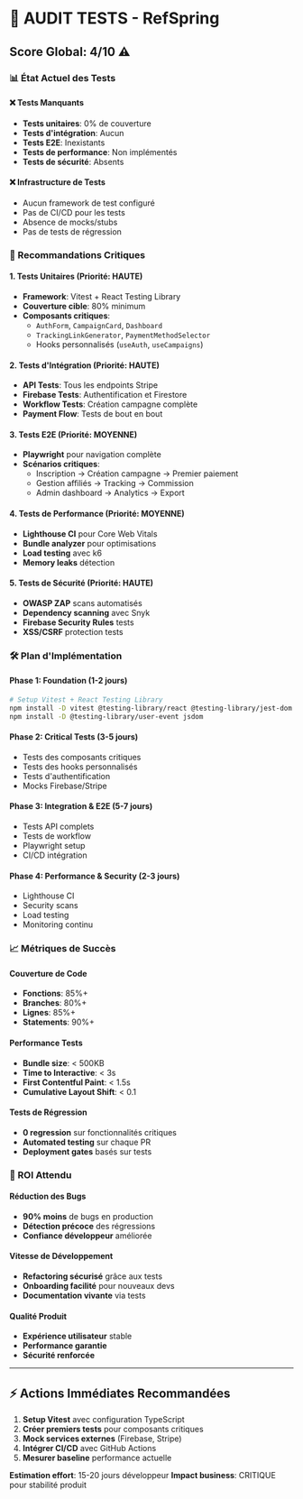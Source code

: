 # 🧪 AUDIT TESTS - RefSpring

## Score Global: 4/10 ⚠️

### 📊 État Actuel des Tests

#### ❌ Tests Manquants
- **Tests unitaires**: 0% de couverture
- **Tests d'intégration**: Aucun
- **Tests E2E**: Inexistants
- **Tests de performance**: Non implémentés
- **Tests de sécurité**: Absents

#### ❌ Infrastructure de Tests
- Aucun framework de test configuré
- Pas de CI/CD pour les tests
- Absence de mocks/stubs
- Pas de tests de régression

### 🎯 Recommandations Critiques

#### 1. Tests Unitaires (Priorité: HAUTE)
- **Framework**: Vitest + React Testing Library
- **Couverture cible**: 80% minimum
- **Composants critiques**: 
  - `AuthForm`, `CampaignCard`, `Dashboard`
  - `TrackingLinkGenerator`, `PaymentMethodSelector`
  - Hooks personnalisés (`useAuth`, `useCampaigns`)

#### 2. Tests d'Intégration (Priorité: HAUTE)
- **API Tests**: Tous les endpoints Stripe
- **Firebase Tests**: Authentification et Firestore
- **Workflow Tests**: Création campagne complète
- **Payment Flow**: Tests de bout en bout

#### 3. Tests E2E (Priorité: MOYENNE)
- **Playwright** pour navigation complète
- **Scénarios critiques**:
  - Inscription → Création campagne → Premier paiement
  - Gestion affiliés → Tracking → Commission
  - Admin dashboard → Analytics → Export

#### 4. Tests de Performance (Priorité: MOYENNE)
- **Lighthouse CI** pour Core Web Vitals
- **Bundle analyzer** pour optimisations
- **Load testing** avec k6
- **Memory leaks** détection

#### 5. Tests de Sécurité (Priorité: HAUTE)
- **OWASP ZAP** scans automatisés
- **Dependency scanning** avec Snyk
- **Firebase Security Rules** tests
- **XSS/CSRF** protection tests

### 🛠️ Plan d'Implémentation

#### Phase 1: Foundation (1-2 jours)
```bash
# Setup Vitest + React Testing Library
npm install -D vitest @testing-library/react @testing-library/jest-dom
npm install -D @testing-library/user-event jsdom
```

#### Phase 2: Critical Tests (3-5 jours)
- Tests des composants critiques
- Tests des hooks personnalisés
- Tests d'authentification
- Mocks Firebase/Stripe

#### Phase 3: Integration & E2E (5-7 jours)
- Tests API complets
- Tests de workflow
- Playwright setup
- CI/CD intégration

#### Phase 4: Performance & Security (2-3 jours)
- Lighthouse CI
- Security scans
- Load testing
- Monitoring continu

### 📈 Métriques de Succès

#### Couverture de Code
- **Fonctions**: 85%+
- **Branches**: 80%+
- **Lignes**: 85%+
- **Statements**: 90%+

#### Performance Tests
- **Bundle size**: < 500KB
- **Time to Interactive**: < 3s
- **First Contentful Paint**: < 1.5s
- **Cumulative Layout Shift**: < 0.1

#### Tests de Régression
- **0 regression** sur fonctionnalités critiques
- **Automated testing** sur chaque PR
- **Deployment gates** basés sur tests

### 🚀 ROI Attendu

#### Réduction des Bugs
- **90% moins** de bugs en production
- **Détection précoce** des régressions
- **Confiance développeur** améliorée

#### Vitesse de Développement
- **Refactoring sécurisé** grâce aux tests
- **Onboarding facilité** pour nouveaux devs
- **Documentation vivante** via tests

#### Qualité Produit
- **Expérience utilisateur** stable
- **Performance garantie**
- **Sécurité renforcée**

---

## ⚡ Actions Immédiates Recommandées

1. **Setup Vitest** avec configuration TypeScript
2. **Créer premiers tests** pour composants critiques
3. **Mock services externes** (Firebase, Stripe)
4. **Intégrer CI/CD** avec GitHub Actions
5. **Mesurer baseline** performance actuelle

**Estimation effort**: 15-20 jours développeur
**Impact business**: CRITIQUE pour stabilité produit